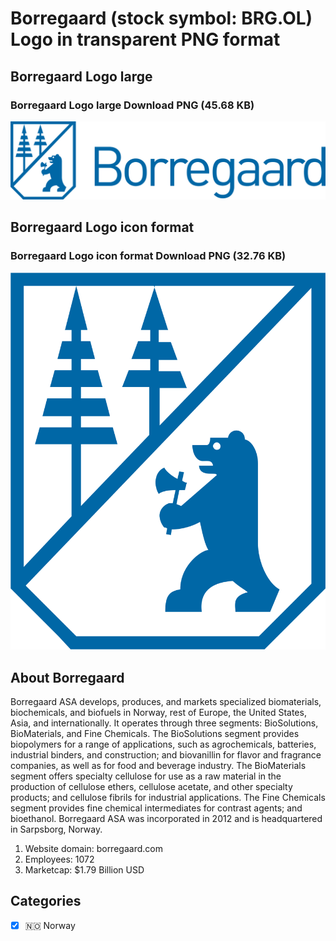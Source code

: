 # Borregaard (stock symbol: BRG.OL) Logo in transparent PNG format

## Borregaard Logo large

### Borregaard Logo large Download PNG (45.68 KB)

![Borregaard Logo large Download PNG (45.68 KB)](/img/orig/BRG.OL_BIG-4d03c7d8.png)

## Borregaard Logo icon format

### Borregaard Logo icon format Download PNG (32.76 KB)

![Borregaard Logo icon format Download PNG (32.76 KB)](/img/orig/BRG.OL-58bea988.png)

## About Borregaard

Borregaard ASA develops, produces, and markets specialized biomaterials, biochemicals, and biofuels in Norway, rest of Europe, the United States, Asia, and internationally. It operates through three segments: BioSolutions, BioMaterials, and Fine Chemicals. The BioSolutions segment provides biopolymers for a range of applications, such as agrochemicals, batteries, industrial binders, and construction; and biovanillin for flavor and fragrance companies, as well as for food and beverage industry. The BioMaterials segment offers specialty cellulose for use as a raw material in the production of cellulose ethers, cellulose acetate, and other specialty products; and cellulose fibrils for industrial applications. The Fine Chemicals segment provides fine chemical intermediates for contrast agents; and bioethanol. Borregaard ASA was incorporated in 2012 and is headquartered in Sarpsborg, Norway.

1. Website domain: borregaard.com
2. Employees: 1072
3. Marketcap: $1.79 Billion USD


## Categories
- [x] 🇳🇴 Norway
